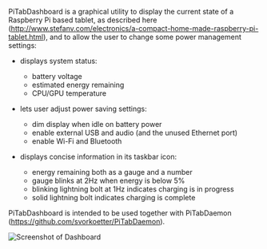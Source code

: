 PiTabDashboard is a graphical utility to display the current state of a
Raspberry Pi based tablet, as described here
(http://www.stefanv.com/electronics/a-compact-home-made-raspberry-pi-tablet.html),
and to allow the user to change some power management settings:

* displays system status:
    * battery voltage
    * estimated energy remaining
    * CPU/GPU temperature
    
* lets user adjust power saving settings:
    * dim display when idle on battery power
    * enable external USB and audio (and the unused Ethernet port)
    * enable Wi-Fi and Bluetooth
    
* displays concise information in its taskbar icon:
    * energy remaining both as a gauge and a number
    * gauge blinks at 2Hz when energy is below 5%
    * blinking lightning bolt at 1Hz indicates charging is in progress
    * solid lightning bolt indicates charging is complete

PiTabDashboard is intended to be used together with PiTabDaemon
(https://github.com/svorkoetter/PiTabDaemon).

![Screenshot of Dashboard](http://www.stefanv.com/media/2017/06/dashboard.png)
